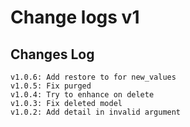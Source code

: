 # Change logs v1


## Changes Log 
    v1.0.6: Add restore to for new_values
    v1.0.5: Fix purged
    v1.0.4: Try to enhance on delete
    v1.0.3: Fix deleted model
    v1.0.2: Add detail in invalid argument
